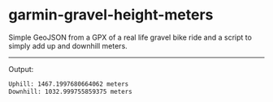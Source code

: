 # garmin-gravel-height-meters

Simple GeoJSON from a GPX of a real life gravel bike ride and a script to simply add up and downhill meters.

---
Output:

```bash
Uphill: 1467.1997680664062 meters
Downhill: 1032.999755859375 meters
```
